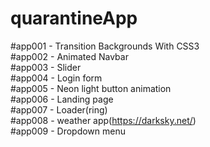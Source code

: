 ﻿# quarantineApp

#app001 - Transition Backgrounds With CSS3 <br>
#app002 - Animated Navbar <br>
#app003 - Slider <br>
#app004 - Login form <br>
#app005 - Neon light button animation <br>
#app006 - Landing page<br>
#app007 - Loader(ring)<br>
#app008 - weather app(https://darksky.net/) <br>
#app009 - Dropdown menu <br>
